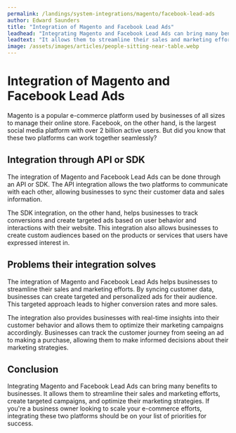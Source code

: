 ```yaml
---
permalink: /landings/system-integrations/magento/facebook-lead-ads
author: Edward Saunders
title: "Integration of Magento and Facebook Lead Ads"
leadhead: "Integrating Magento and Facebook Lead Ads can bring many benefits to businesses"
leadtext: "It allows them to streamline their sales and marketing efforts, create targeted campaigns, and optimize their marketing strategies. If you're a business owner looking to scale your e-commerce efforts, integrating these two platforms should be on your list of priorities for success."
image: /assets/images/articles/people-sitting-near-table.webp
---
```

<div class="arttext">	<h1>Integration of Magento and Facebook Lead Ads</h1>
	<p>Magento is a popular e-commerce platform used by businesses of all sizes to manage their online store. Facebook, on the other hand, is the largest social media platform with over 2 billion active users. But did you know that these two platforms can work together seamlessly?</p>
	<h2>Integration through API or SDK</h2>
	<p>The integration of Magento and Facebook Lead Ads can be done through an API or SDK. The API integration allows the two platforms to communicate with each other, allowing businesses to sync their customer data and sales information.</p>
	<p>The SDK integration, on the other hand, helps businesses to track conversions and create targeted ads based on user behavior and interactions with their website. This integration also allows businesses to create custom audiences based on the products or services that users have expressed interest in.</p>
	<h2>Problems their integration solves</h2>
	<p>The integration of Magento and Facebook Lead Ads helps businesses to streamline their sales and marketing efforts. By syncing customer data, businesses can create targeted and personalized ads for their audience. This targeted approach leads to higher conversion rates and more sales.</p>
	<p>The integration also provides businesses with real-time insights into their customer behavior and allows them to optimize their marketing campaigns accordingly. Businesses can track the customer journey from seeing an ad to making a purchase, allowing them to make informed decisions about their marketing strategies.</p>
	<h2>Conclusion</h2>
	<p>Integrating Magento and Facebook Lead Ads can bring many benefits to businesses. It allows them to streamline their sales and marketing efforts, create targeted campaigns, and optimize their marketing strategies. If you're a business owner looking to scale your e-commerce efforts, integrating these two platforms should be on your list of priorities for success.</p>
</div>